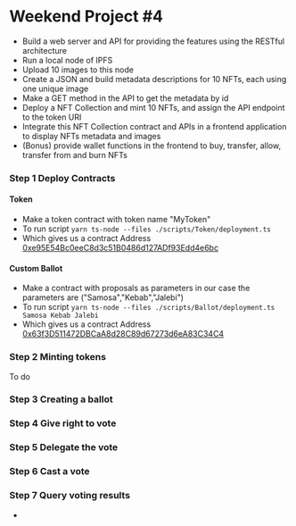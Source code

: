 # Weekend Project #4

- Build a web server and API for providing the features using the RESTful architecture
- Run a local node of IPFS
- Upload 10 images to this node
- Create a JSON and build metadata descriptions for 10 NFTs, each using one unique image
- Make a GET method in the API to get the metadata by id
- Deploy a NFT Collection and mint 10 NFTs, and assign the API endpoint to the token URI
- Integrate this NFT Collection contract and APIs in a frontend application to display NFTs metadata and images
- (Bonus) provide wallet functions in the frontend to buy, transfer, allow, transfer from and burn NFTs


### Step 1 Deploy Contracts

#### Token
- Make a token contract with token name "MyToken"
- To run script `yarn ts-node --files ./scripts/Token/deployment.ts`
- Which gives us a contract Address <a href="https://goerli.etherscan.io/address/0xe95E54Bc0eeC8d3c51B0486d127ADf93Edd4e6bc" target="_blank">0xe95E54Bc0eeC8d3c51B0486d127ADf93Edd4e6bc</a>
#### Custom Ballot
- Make a contract with proposals as parameters in our case the parameters are ("Samosa","Kebab","Jalebi")
- To run script `yarn ts-node --files ./scripts/Ballot/deployment.ts Samosa Kebab Jalebi`
- Which gives us a contract Address <a href="https://goerli.etherscan.io/tx/0xd2a9ed6ff19b2011d5cc8608ec781858b6fdfed9f71c689a176d51b73af97c3d" target="_blank">0x63f3D511472DBCaA8d28C89d67273d6eA83C34C4</a>


### Step 2 Minting tokens
To do


### Step 3 Creating a ballot


### Step 4 Give right to vote


### Step 5 Delegate the vote


### Step 6 Cast a vote


### Step 7 Query voting results

-
